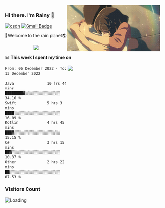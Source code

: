 <img  align='right' height="150" src="https://github.com/LikeRainDay/LikeRainDay/blob/master/pic/img_rain_1.gif?raw=true">



### Hi there. I'm Rainy :lemon:

[![csdn](https://img.shields.io/badge/-csdn-c14438?style=flat-square&logo=c&logoColor=white)](https://blog.csdn.net/qq_15807167)
[![Gmail Badge](https://img.shields.io/badge/-gmail-c14438?style=flat-square&logo=Gmail&logoColor=white&link=mailto:houshuai0816@gmail.com)](mailto:houshuai0816@gmail.com)

🚀Welcome to the rain planet🌎

<center>
<img align='center'  src="https://source.unsplash.com/random/1200x600">
</center>

📊 **This week I spent my time on**

<img align='right'   width="300" src="https://github-readme-stats.vercel.app/api?username=LikeRainDay&show_icons=true&title_color=fff&icon_color=79ff97&text_color=9f9f9f&bg_color=151515&count_private=true">

<!--START_SECTION:waka-->

```text
From: 06 December 2022 - To: 13 December 2022

Java               10 hrs 44 mins  ████████▓░░░░░░░░░░░░░░░░   34.16 %
Swift              5 hrs 3 mins    ████░░░░░░░░░░░░░░░░░░░░░   16.09 %
Kotlin             4 hrs 45 mins   ███▓░░░░░░░░░░░░░░░░░░░░░   15.15 %
C#                 3 hrs 15 mins   ██▓░░░░░░░░░░░░░░░░░░░░░░   10.37 %
Other              2 hrs 22 mins   ██░░░░░░░░░░░░░░░░░░░░░░░   07.53 %
```

<!--END_SECTION:waka-->

### Visitors Count
<img align="left" src = "https://profile-counter.glitch.me/LikeRainDay/count.svg" alt ="Loading">
